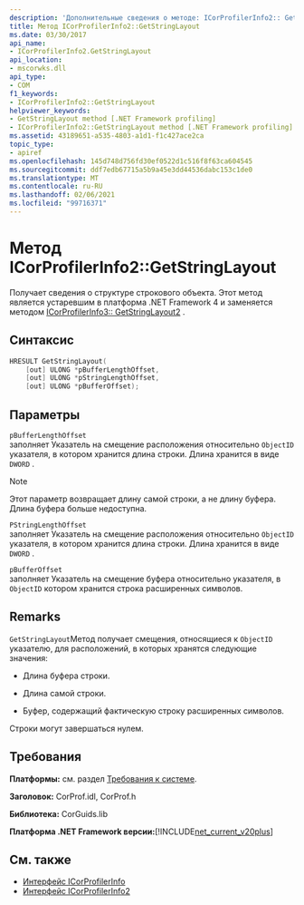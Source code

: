 ```yaml
---
description: 'Дополнительные сведения о методе: ICorProfilerInfo2:: GetStringLayout'
title: Метод ICorProfilerInfo2::GetStringLayout
ms.date: 03/30/2017
api_name:
- ICorProfilerInfo2.GetStringLayout
api_location:
- mscorwks.dll
api_type:
- COM
f1_keywords:
- ICorProfilerInfo2::GetStringLayout
helpviewer_keywords:
- GetStringLayout method [.NET Framework profiling]
- ICorProfilerInfo2::GetStringLayout method [.NET Framework profiling]
ms.assetid: 43189651-a535-4803-a1d1-f1c427ace2ca
topic_type:
- apiref
ms.openlocfilehash: 145d748d756fd30ef0522d1c516f8f63ca604545
ms.sourcegitcommit: ddf7edb67715a5b9a45e3dd44536dabc153c1de0
ms.translationtype: MT
ms.contentlocale: ru-RU
ms.lasthandoff: 02/06/2021
ms.locfileid: "99716371"
---
```

# <a name="icorprofilerinfo2getstringlayout-method"></a>Метод ICorProfilerInfo2::GetStringLayout

Получает сведения о структуре строкового объекта. Этот метод является устаревшим в платформа .NET Framework 4 и заменяется методом [ICorProfilerInfo3:: GetStringLayout2](icorprofilerinfo3-getstringlayout2-method.md) .  
  
## <a name="syntax"></a>Синтаксис  
  
```cpp  
HRESULT GetStringLayout(  
    [out] ULONG *pBufferLengthOffset,  
    [out] ULONG *pStringLengthOffset,  
    [out] ULONG *pBufferOffset);  
```  
  
## <a name="parameters"></a>Параметры  

 `pBufferLengthOffset`  
 заполняет Указатель на смещение расположения относительно `ObjectID` указателя, в котором хранится длина строки. Длина хранится в виде `DWORD` .  
  
> [!NOTE]
> Этот параметр возвращает длину самой строки, а не длину буфера. Длина буфера больше недоступна.  
  
 `PStringLengthOffset`  
 заполняет Указатель на смещение расположения относительно `ObjectID` указателя, в котором хранится длина строки. Длина хранится в виде `DWORD` .  
  
 `pBufferOffset`  
 заполняет Указатель на смещение буфера относительно указателя, в `ObjectID` котором хранится строка расширенных символов.  
  
## <a name="remarks"></a>Remarks  

 `GetStringLayout`Метод получает смещения, относящиеся к `ObjectID` указателю, для расположений, в которых хранятся следующие значения:  
  
- Длина буфера строки.  
  
- Длина самой строки.  
  
- Буфер, содержащий фактическую строку расширенных символов.  
  
 Строки могут завершаться нулем.  
  
## <a name="requirements"></a>Требования  

 **Платформы:** см. раздел [Требования к системе](../../get-started/system-requirements.md).  
  
 **Заголовок:** CorProf.idl, CorProf.h  
  
 **Библиотека:** CorGuids.lib  
  
 **Платформа .NET Framework версии:**[!INCLUDE[net_current_v20plus](../../../../includes/net-current-v20plus-md.md)]  
  
## <a name="see-also"></a>См. также

- [Интерфейс ICorProfilerInfo](icorprofilerinfo-interface.md)
- [Интерфейс ICorProfilerInfo2](icorprofilerinfo2-interface.md)
